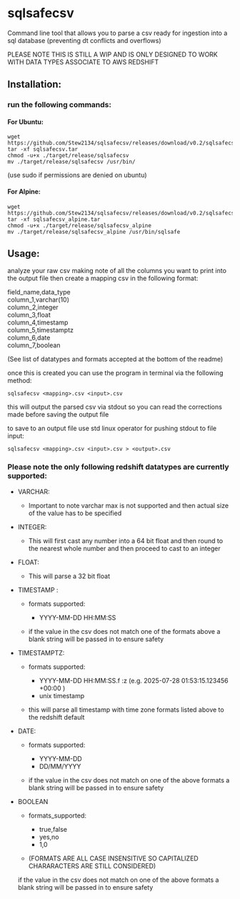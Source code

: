 # sqlsafecsv
Command line tool that allows you to parse a csv ready for ingestion into a sql database (preventing dt conflicts and overflows)

PLEASE NOTE THIS IS STILL A WIP AND IS ONLY DESIGNED TO WORK WITH DATA TYPES ASSOCIATE TO AWS REDSHIFT

## Installation:

### run the following commands:

#### For Ubuntu:  
```
wget https://github.com/Stew2134/sqlsafecsv/releases/download/v0.2/sqlsafecsv.tar
tar -xf sqlsafecsv.tar
chmod -u+x ./target/release/sqlsafecsv
mv ./target/release/sqlsafecsv /usr/bin/
```

(use sudo if permissions are denied on ubuntu)    

#### For Alpine:  
```
wget https://github.com/Stew2134/sqlsafecsv/releases/download/v0.2/sqlsafecsv_alpine
tar -xf sqlsafecsv_alpine.tar
chmod -u+x ./target/release/sqlsafecsv_alpine
mv ./target/release/sqlsafecsv_alpine /usr/bin/sqlsafe
```

## Usage:

analyze your raw csv making note of all the columns you want to print into the output file
then create a mapping csv in the following format:

field_name,data_type  
column_1,varchar(10)  
column_2,integer  
column_3,float  
column_4,timestamp  
column_5,timestamptz  
column_6,date  
column_7,boolean  

(See list of datatypes and formats accepted at the bottom of the readme)  

once this is created you can use the program in terminal via the following method:  

```
sqlsafecsv <mapping>.csv <input>.csv
```

this will output the parsed csv via stdout so you can read the corrections made before saving the output file  

to save to an output file use std linux operator for pushing stdout to file input:  

```
sqlsafecsv <mapping>.csv <input>.csv > <output>.csv
```

### Please note the only following redshift datatypes are currently supported:

- VARCHAR:
    - Important to note varchar max is not supported and then actual size of the value has to be specified 

- INTEGER:
    - This will first cast any number into a 64 bit float and then round to the nearest whole number and then proceed to cast to an integer 

- FLOAT:
    - This will parse a 32 bit float 

- TIMESTAMP : 
    - formats supported: 
        - YYYY-MM-DD HH:MM:SS 

    - if the value in the csv does not match one of the formats above a blank string will be passed in to ensure safety 

- TIMESTAMPTZ: 
    - formats supported: 
        - YYYY-MM-DD HH:MM:SS.f :z (e.g. 2025-07-28 01:53:15.123456 +00:00 ) 
        - unix timestamp 

    - this will parse all timestamp with time zone formats listed above to the redshift default 

- DATE: 
    - formats supported: 
        - YYYY-MM-DD 
        - DD/MM/YYYY  

    - if the value in the csv does not match on one of the above formats a blank string will be passed in to ensure safety 

- BOOLEAN 
    - formats_supported: 
        - true,false 
        - yes,no 
        - 1,0 

    - (FORMATS ARE ALL CASE INSENSITIVE SO CAPITALIZED CHARARACTERS ARE STILL CONSIDERED) 

    if the value in the csv does not match on one of the above formats a blank string will be passed in to ensure safety 
